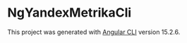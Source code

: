 # NgYandexMetrikaCli

This project was generated with [Angular CLI](https://github.com/angular/angular-cli) version 15.2.6.
